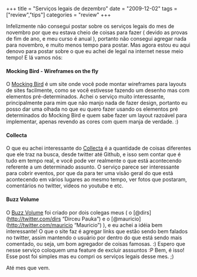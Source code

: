 +++
title = "Serviços legais de dezembro"
date = "2009-12-02"
tags = ["review","tips"]
categories = "review"
+++

Infelizmente não consegui postar sobre os serviços legais do mes de
novembro por que eu estava cheio de coisas para fazer ( devido as provas
de fim de ano, e meu curso é anual ), portanto não consegui agregar nada
para novembro, e muito menos tempo para postar. Mas agora estou eu aqui
denovo para postar sobre o que eu achei de legal na internet nesse meio
tempo! E lá vamos nós:

#### Mocking Bird - Wireframes on the fly

O [Mocking Bird](http://gomockingbird.com/) é um site
onde você pode montar wireframes para layouts de sites facilmente, como
se você estivesse fazendo um desenho mas com elementos pré-determinados.
Achei o serviço muito interessante, principalmente para mim que não
manjo nada de fazer design, portanto eu posso dar uma olhada no que eu
quero fazer usando os elementos pré determinados do Mocking Bird e quem
sabe fazer um layout razoável para implementar, apenas revendo as cores
com quem manja de verdade. :)

#### Collecta

O que eu achei interessante do [Collecta](http://www.collecta.com) é a
quantidade de coisas diferentes que ele traz na busca, desde twitter
até Github, e isso sem contar que é tudo em tempo real, e você pode
ver realmente o que está acontecendo referente a um determinado
assunto. O serviço parece ser interessante para cobrir eventos, por
que da para ter uma visão geral do que está acontecendo em vários
lugares ao mesmo tempo, ver fotos que postaram, comentários no
twitter, vídeos no youtube e etc.

#### Buzz Volume

O [Buzz Volume](http://buzzvolume.com/) foi criado por
dois colegas meus ( o [@dirs](http://twitter.com/dirs “Dirceu Pauka”)
e o [@mauricio](http://twitter.com/mauricio “Mauricio”) ), e eu achei
a idéia bem interessante! O que o site faz é agregar links que estão
sendo bem falados no twitter, assim mantendo o usuário por dentro do que
está sendo mais comentado, ou seja, um bom agregador de coisas famosas.
:) Espero que nesse serviço coloquem uma feature de excluir asssuntos :P
Bem, é isso! Esse post foi simples mas eu compri os serviços legais
desse mes. ;)

Até mes que vem.
